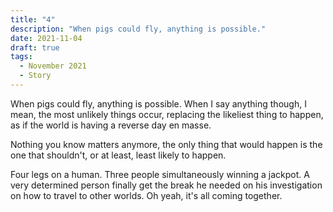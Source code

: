 ```yaml
---
title: "4"
description: "When pigs could fly, anything is possible."
date: 2021-11-04
draft: true
tags:
  - November 2021
  - Story
---
```


When pigs could fly, anything is possible. When I say anything though, I mean, the most unlikely things occur, replacing the likeliest thing to happen, as if the world is having a reverse day en masse.

Nothing you know matters anymore, the only thing that would happen is the one that shouldn't, or at least, least likely to happen.

Four legs on a human. Three people simultaneously winning a jackpot. A very determined person finally get the break he needed on his investigation on how to travel to other worlds. Oh yeah, it's all coming together.
